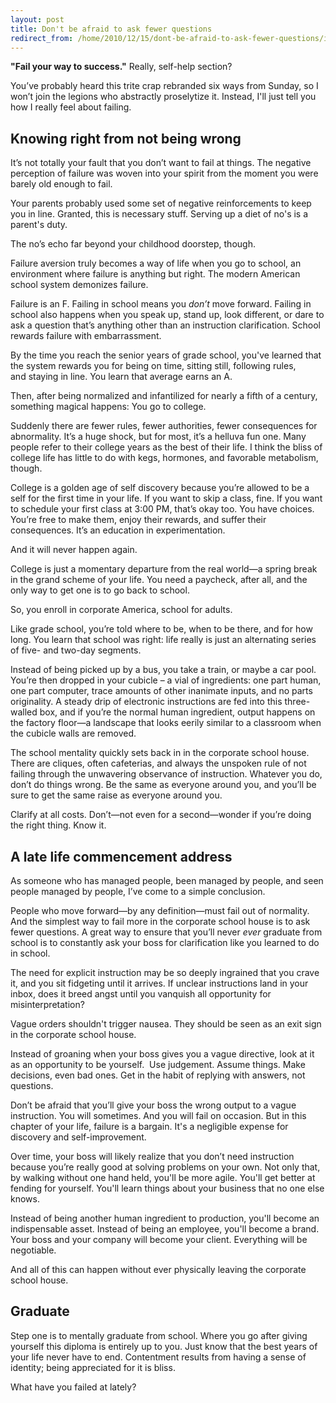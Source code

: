 ```yaml
---
layout: post
title: Don't be afraid to ask fewer questions
redirect_from: /home/2010/12/15/dont-be-afraid-to-ask-fewer-questions/index.html
---
```

<p><strong>"Fail your way to success."</strong> Really, self-help section?<br></p><p>You’ve probably heard this trite crap rebranded six ways from Sunday,&nbsp;so I won’t join the legions who abstractly proselytize it. Instead, I'll just tell you how I really feel about failing.</p><h2 id="acultureofnotbeingwrong">Knowing right from not being wrong</h2><p>It’s not totally your fault that you don’t want to fail at things. The negative perception of failure was woven into your spirit from the moment you were barely old enough to fail.</p><p>Your parents probably used some set of negative reinforcements to keep you in line. Granted, this is necessary stuff. Serving up a diet of no's is a parent's duty.</p><p>The no’s echo far beyond your childhood doorstep, though.</p><p>Failure aversion truly becomes a way of life when you go to school, an environment where failure is anything but right.&nbsp;The modern American school system demonizes failure.</p><p>Failure is an F.  Failing in school means you <em>don’t</em> move forward. Failing in school also happens when you speak up, stand up, look different, or dare to ask a question that’s anything other than an instruction clarification. School rewards failure with embarrassment.</p><p>By the time you reach the senior years of grade school, you've learned that the system rewards you for&nbsp;being on time,&nbsp;sitting still,&nbsp;following rules, and&nbsp;staying in line. You learn that&nbsp;average earns an A.</p><p>Then, after being normalized and infantilized for nearly a fifth of a century, something magical happens:&nbsp;You go to college.</p><p>Suddenly there are fewer rules, fewer authorities, fewer consequences for abnormality.  It’s a huge shock, but for most, it’s a helluva fun one.  Many people refer to their college years as the best of their life. I think the bliss of college life has little to do with kegs, hormones, and favorable metabolism, though.</p><p>College is a golden age of self discovery because you’re allowed to be a self for the first time in your life. If you want to skip a class, fine.  If you want to schedule your first class at 3:00 PM, that’s okay too. You have choices. You’re free to make them, enjoy their rewards, and suffer their consequences. It’s an education in experimentation.</p><p>And it will never happen again.</p><p>College is just a momentary departure from the real world—a spring break in the grand scheme of your life. You need a paycheck, after all, and the only way to get one is to go back to school.</p><p>So, you enroll in corporate America, school for adults.</p><p>Like grade school, you’re told where to be, when to be there, and for how long. You learn that school was right: life really is just an alternating series of five- and two-day segments.</p><p>Instead of being picked up by a bus, you take a train, or maybe a car pool. You’re then dropped in your cubicle – a vial of ingredients: one part human, one part computer, trace amounts of other inanimate inputs, and no parts originality.  A steady drip of electronic instructions are fed into this three-walled box, and if you’re the normal human ingredient, output happens on the factory floor—a landscape that looks eerily similar to a classroom when the cubicle walls are removed.</p><p>The school mentality quickly sets back in in the corporate school house.  There are cliques, often cafeterias, and always the unspoken rule of not failing through the unwavering observance of instruction.  Whatever you do, don’t do things wrong. Be the same as everyone around you, and you’ll be sure to get the same raise as everyone around you.</p><p>Clarify at all costs. Don’t—not even for a second—wonder if you’re doing the right thing. Know it.</p><h2 id="graduate">A late life commencement address</h2><p>As someone who has managed people, been managed by people, and seen people managed by people, I’ve come to a simple conclusion.</p><p>People who move forward—by any definition—must fail out of normality.  And the simplest way to fail more in the corporate school house is to ask fewer questions. A great way to ensure that you’ll never <em>ever</em> graduate from school is to constantly ask your boss for clarification like you learned to do in school.</p><p>The need for explicit instruction may be so deeply ingrained that you crave it, and you sit fidgeting until it arrives. If unclear instructions land in your inbox, does it breed angst until you vanquish all opportunity for misinterpretation?</p><p>Vague orders shouldn't trigger nausea. They should be seen as an exit sign in the corporate school house.</p><p>Instead of groaning when your boss gives you a vague directive, look at it as an opportunity to be yourself. &nbsp;Use judgement. Assume things.&nbsp;Make decisions, even bad ones.&nbsp;Get in the habit of replying with answers, not questions.</p><p>Don’t be afraid that you’ll give your boss the wrong output to a vague instruction.  You will sometimes. And you will fail on occasion. But in this chapter of your life, failure is a bargain. It's a&nbsp;negligible expense for discovery and self-improvement.</p><p>Over time, your boss will likely realize that you don’t need instruction because you’re really good at solving problems on your own. Not only that, by walking without one hand held, you'll be more agile. You'll get better at fending for yourself. You'll learn things about your business that no one else knows.</p><p>Instead of being another human ingredient to production, you'll become an indispensable asset.  Instead of being an employee, you'll become a brand.  Your boss and your company will become your client.  Everything will be negotiable.</p><p>And all of this can happen without ever physically leaving the corporate school house.</p><h2>Graduate</h2><p>Step one is to mentally graduate from school. Where you go after giving yourself this diploma is entirely up to you. Just know that the best years of your life never have to end. Contentment results from having a sense of identity; being appreciated for it is bliss.</p><p>What have you failed at lately?</p>
